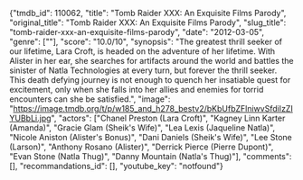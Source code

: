 {"tmdb_id": 110062, "title": "Tomb Raider XXX: An Exquisite Films Parody", "original_title": "Tomb Raider XXX: An Exquisite Films Parody", "slug_title": "tomb-raider-xxx-an-exquisite-films-parody", "date": "2012-03-05", "genre": [""], "score": "10.0/10", "synopsis": "The greatest thrill seeker of our lifetime, Lara Croft, is headed on the adventure of her lifetime. With Alister in her ear, she searches for artifacts around the world and battles the sinister of Natla Technologies at every turn, but forever the thrill seeker. This death defying journey is not enough to quench her insatiable quest for excitement, only when she falls into her allies and enemies for torrid encounters can she be satisfied.", "image": "https://image.tmdb.org/t/p/w185_and_h278_bestv2/bKbUfbZFlniwvSfdiIzZIYUBbLi.jpg", "actors": ["Chanel Preston (Lara Croft)", "Kagney Linn Karter (Amanda)", "Gracie Glam (Sheik's Wife)", "Lea Lexis (Jaqueline Natla)", "Nicole Aniston (Alister's Bonus)", "Dani Daniels (Sheik's Wife)", "Lee Stone (Larson)", "Anthony Rosano (Alister)", "Derrick Pierce (Pierre Dupont)", "Evan Stone (Natla Thug)", "Danny Mountain (Natla's  Thug)"], "comments": [], "recommandations_id": [], "youtube_key": "notfound"}